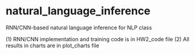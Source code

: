 # natural_language_inference
RNN/CNN-based natural language inference for NLP class

(1) RNN/CNN implementation and training code is in HW2_code file
(2) All results in charts are in plot_charts file
